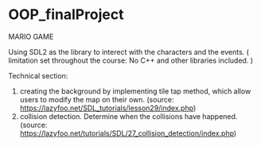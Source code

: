 # OOP_finalProject


MARIO GAME

Using SDL2 as the library to interect with the characters and the events. 
( limitation set throughout the course: No C++ and other libraries included. )

Technical section:
1. creating the background by implementing tile tap method, which allow users to modify the map on their own.
(source: https://lazyfoo.net/SDL_tutorials/lesson29/index.php)
2. collision detection. Determine when the collisions have happened. 
(source: https://lazyfoo.net/tutorials/SDL/27_collision_detection/index.php)
 
